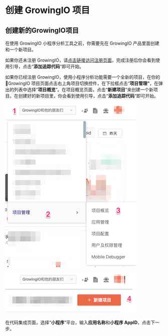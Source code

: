 # 创建 GrowingIO 项目

## 创建新的GrowingIO项目

在使用 GrowingIO 小程序分析工具之前，你需要先在 GrowingIO 产品里面创建和一个新项目。

如果你还未注册 GrowingIO，请[点击链接访问注册页面](https://accounts.growingio.com/signup?utm_source=docs&utm_content=minp)，完成注册后你会看到使用引导，点击“**添加追踪代码**“即可开始。

如果你已经注册 GrowingIO，使用小程序分析功能需要一个全新的项目，在你的 GrowingIO 项目页面点击右上角项目切换控件，在下拉框点击“**项目管理”**，在弹出的列表中选择“**项目概览**“。在项目概览页面，点击“**新建项目**“来创建一个新项目。在创建好的新项目里，你会看到使用引导，点击“**添加追踪代码**“即可开始。

![](../.gitbook/assets/image%20%281%29.png)

![](../.gitbook/assets/image%20%288%29.png)

在代码集成页面，选择“**小程序**“平台，输入**应用名称**和**小程序 AppID**，点击下一步。





